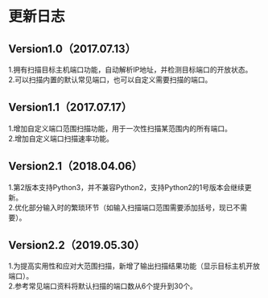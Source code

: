 # 更新日志
## Version1.0（2017.07.13）
1.拥有扫描目标主机端口功能，自动解析IP地址，并检测目标端口的开放状态。  
2.可以扫描内置的默认常见端口，也可以自定义需要扫描的端口。  

## Version1.1（2017.07.17）
1.增加自定义端口范围扫描功能，用于一次性扫描某范围内的所有端口。  
2.增加自定义端口扫描速率功能。

## Version2.1（2018.04.06）
1.第2版本支持Python3，并不兼容Python2，支持Python2的1号版本会继续更新。  
2.优化部分输入时的繁琐环节（如输入扫描端口范围需要添加括号，现已不需要）。  

## Version2.2（2019.05.30）
1.为提高实用性和应对大范围扫描，新增了输出扫描结果功能（显示目标主机开放端口）。  
2.参考常见端口资料将默认扫描的端口数从6个提升到30个。
